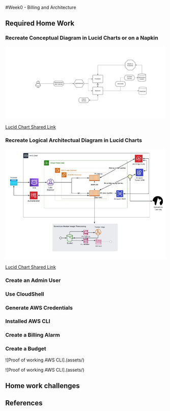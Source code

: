 #Week0 - Billing and Architecture

## Required Home Work

### Recreate Conceptual Diagram in Lucid Charts or on a Napkin

![Image of the conceptual diagram](assets/conceptual.jpg)

[Lucid Chart Shared Link](https://lucid.app/lucidchart/cc09e146-f07c-4142-9f3c-cfc7964766a7/edit?viewport_loc=-772%2C-169%2C2219%2C1032%2C0_0&invitationId=inv_4a736b9a-2783-41f0-929f-92aee0d7e61f)

### Recreate Logical Architectual Diagram in Lucid Charts

![Image of the logical diagram](assets/logical.jpg)

[Lucid Chart Shared Link](https://lucid.app/lucidchart/d6319d09-5fff-445b-a717-b901f57db691/edit?viewport_loc=-11%2C-11%2C2219%2C1032%2CGsvyRQib.dyM&invitationId=inv_9bd23b37-b83e-40ab-afe1-2f3647f9b41e)

### Create an Admin User

### Use CloudShell

### Generate AWS Credentials

### Installed AWS CLI


### Create a Billing Alarm

### Create a Budget

![Proof of working AWS CLI].(assets/)

![Proof of working AWS CLI].(assets/)


## Home work challenges


## References

